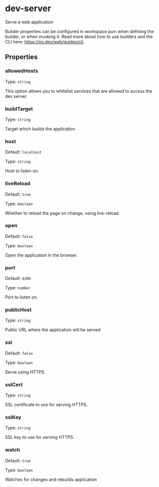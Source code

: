 # dev-server

Serve a web application

Builder properties can be configured in workspace.json when defining the builder, or when invoking it.
Read more about how to use builders and the CLI here: https://nx.dev/web/guides/cli.

## Properties

### allowedHosts

Type: `string`

This option allows you to whitelist services that are allowed to access the dev server.

### buildTarget

Type: `string`

Target which builds the application

### host

Default: `localhost`

Type: `string`

Host to listen on.

### liveReload

Default: `true`

Type: `boolean`

Whether to reload the page on change, using live-reload.

### open

Default: `false`

Type: `boolean`

Open the application in the browser.

### port

Default: `4200`

Type: `number`

Port to listen on.

### publicHost

Type: `string`

Public URL where the application will be served

### ssl

Default: `false`

Type: `boolean`

Serve using HTTPS.

### sslCert

Type: `string`

SSL certificate to use for serving HTTPS.

### sslKey

Type: `string`

SSL key to use for serving HTTPS.

### watch

Default: `true`

Type: `boolean`

Watches for changes and rebuilds application
